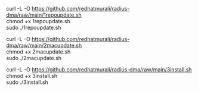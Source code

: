 curl -L -O https://github.com/redhatmurali/radius-dma/raw/main/1repoupdate.sh<br />
chmod +x 1repoupdate.sh<br />
sudo ./1repoupdate.sh

curl -L -O https://github.com/redhatmurali/radius-dma/raw/main/2macupdate.sh<br />
chmod +x 2macupdate.sh<br />
sudo ./2macupdate.sh

curl -L -O https://github.com/redhatmurali/radius-dma/raw/main/3install.sh<br />
chmod +x 3install.sh<br />
sudo ./3install.sh
